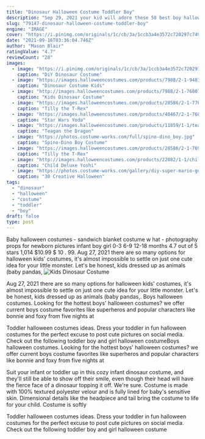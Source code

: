 ```yaml
---
title: "Dinosaur Halloween Costume Toddler Boy"
description: "Sep 29, 2021 your kid will adore these 50 best boy halloween costumes for 2021, from cool halloween costumes based on his favorite characters to scary boy costumes and even funny ideas."
slug: "79147-dinosaur-halloween-costume-toddler-boy"
engine: "IMAGE"
cover: "https://i.pinimg.com/originals/1c/cb/3a/1ccb3a4e3572c720297c7492b3aedbed.jpg"
date: "2021-09-16T03:36:04.746Z"
author: "Mason Blair"
ratingValue: "4.7"
reviewCount: "28"
images:
  - image: "https://i.pinimg.com/originals/1c/cb/3a/1ccb3a4e3572c720297c7492b3aedbed.jpg"
    caption: "DiY Dinosaur Costume"
  - image: "https://images.halloweencostumes.com/products/7988/2-1-94813/kids-dinosaur-costume3.jpg"
    caption: "Dinosaur Costume Kids"
  - image: "http://images.halloweencostumes.com/products/7988/2-1-76807/kids-dinosaur-costume.jpg"
    caption: "Kids Dinosaur Costume"
  - image: "https://images.halloweencostumes.com/products/28586/2-1-77089/tilly-the-t-rex-girls-dinosaur-costume.jpg"
    caption: "Tilly the T-Rex"
  - image: "https://images.halloweencostumes.com/products/40467/2-1-76894/star-wars-yoda-toddler-costume.jpg"
    caption: "Star Wars Yoda"
  - image: "https://images.halloweencostumes.com/products/11859/1-1/teagan-the-dragon-costume.jpg"
    caption: "Teagan the Dragon"
  - image: "https://photos.costume-works.com/full/spino-dino_boy.jpg"
    caption: "Spino-Dino Boy Costume"
  - image: "https://images.halloweencostumes.com/products/28586/2-1-76914/tilly-the-t-rex-girls-dinosaur-costume.jpg"
    caption: "Tilly the T-Rex"
  - image: "http://images.halloweencostumes.com/products/22082/1-1/child-deluxe-yoshi-costume.jpg"
    caption: "Child Deluxe Yoshi"
  - image: "https://photos.costume-works.com/gallery/diy-super-mario-goomba-costume.jpg"
    caption: "30 Creative Halloween"
tags:
  - "dinosaur"
  - "halloween"
  - "costume"
  - "toddler"
  - "boy"
draft: false
type: post
---
```


Baby halloween costumes - sandwich blanket costume w hat - photography props for newborn pictures infant boy girl 0-3 6-9 12-18 months 4.7 out of 5 stars 1,014 $10.99 $ 10 . 99. Aug 27, 2021 there are so many options for halloween kids' costumes, it's almost impossible to settle on just one cute idea for your little monster. Let's be honest, kids dressed up as animals (baby pandas,
![Kids Dinosaur Costume](http://images.halloweencostumes.com/products/7988/2-1-76807/kids-dinosaur-costume.jpg "Kids Dinosaur Costume")

Aug 27, 2021 there are so many options for halloween kids&#39; costumes, it&#39;s almost impossible to settle on just one cute idea for your little monster. Let&#39;s be honest, kids dressed up as animals (baby pandas,. Boys halloween costumes. Looking for the hottest boys&#39; halloween costumes? we offer current boys costume favorites like superheros and popular characters like bonnie and foxy from five nights at
<!--inArticleAds-->

<!--galleryOne-->

Toddler halloween costumes ideas. Dress your toddler in fun halloween costumes for the perfect excuse to post cute pictures on social media. Check out the following toddler boy and girl halloween costumeBoys halloween costumes. Looking for the hottest boys' halloween costumes? we offer current boys costume favorites like superheros and popular characters like bonnie and foxy from five nights at
<!--inArticleAds-->

<!--galleryTwo-->

Suit your infant or toddler up in this cozy infant dinosaur costume, and they'll still be able to show off their smile, even though their head will have the fierce face of a dinosaur topping it off. We're sure. Costume is made with 100% textured polyester velour and is fully lined for baby's sensitive skin. Dimensional details like the headpiece and tail bring the costume to life for your child. Costume is softly
<!--galleryThree-->

Toddler halloween costumes ideas. Dress your toddler in fun halloween costumes for the perfect excuse to post cute pictures on social media. Check out the following toddler boy and girl halloween costume